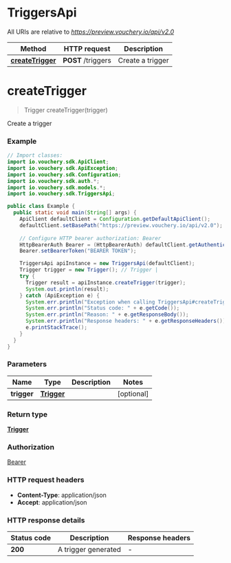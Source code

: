 # TriggersApi

All URIs are relative to *https://preview.vouchery.io/api/v2.0*

Method | HTTP request | Description
------------- | ------------- | -------------
[**createTrigger**](TriggersApi.md#createTrigger) | **POST** /triggers | Create a trigger


<a name="createTrigger"></a>
# **createTrigger**
> Trigger createTrigger(trigger)

Create a trigger

### Example
```java
// Import classes:
import io.vouchery.sdk.ApiClient;
import io.vouchery.sdk.ApiException;
import io.vouchery.sdk.Configuration;
import io.vouchery.sdk.auth.*;
import io.vouchery.sdk.models.*;
import io.vouchery.sdk.TriggersApi;

public class Example {
  public static void main(String[] args) {
    ApiClient defaultClient = Configuration.getDefaultApiClient();
    defaultClient.setBasePath("https://preview.vouchery.io/api/v2.0");
    
    // Configure HTTP bearer authorization: Bearer
    HttpBearerAuth Bearer = (HttpBearerAuth) defaultClient.getAuthentication("Bearer");
    Bearer.setBearerToken("BEARER TOKEN");

    TriggersApi apiInstance = new TriggersApi(defaultClient);
    Trigger trigger = new Trigger(); // Trigger | 
    try {
      Trigger result = apiInstance.createTrigger(trigger);
      System.out.println(result);
    } catch (ApiException e) {
      System.err.println("Exception when calling TriggersApi#createTrigger");
      System.err.println("Status code: " + e.getCode());
      System.err.println("Reason: " + e.getResponseBody());
      System.err.println("Response headers: " + e.getResponseHeaders());
      e.printStackTrace();
    }
  }
}
```

### Parameters

Name | Type | Description  | Notes
------------- | ------------- | ------------- | -------------
 **trigger** | [**Trigger**](Trigger.md)|  | [optional]

### Return type

[**Trigger**](Trigger.md)

### Authorization

[Bearer](../README.md#Bearer)

### HTTP request headers

 - **Content-Type**: application/json
 - **Accept**: application/json

### HTTP response details
| Status code | Description | Response headers |
|-------------|-------------|------------------|
**200** | A trigger generated |  -  |

